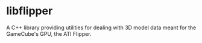 # libflipper
A C++ library providing utilities for dealing with 3D model data meant for the GameCube's GPU, the ATI Flipper.
